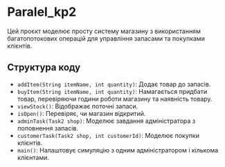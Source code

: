 # Paralel_kp2
Цей проєкт моделює просту систему магазину з використанням багатопотокових операцій для управління запасами та покупками клієнтів.
## Структура коду
- `addItem(String itemName, int quantity)`: Додає товар до запасів.
- `buyItem(String itemName, int quantity)`: Намагається придбати товар, перевіряючи години роботи магазину та наявність товару.
- `viewStock()`: Відображає поточні запаси.
- `isOpen()`: Перевіряє, чи магазин відкритий.
- `adminTask(Task2 shop)`: Моделює завдання адміністратора з поповнення запасів.
- `customerTask(Task2 shop, int customerId)`: Моделює покупки клієнтів.
- `main()`: Налаштовує симуляцію з одним адміністратором і кількома клієнтами.
